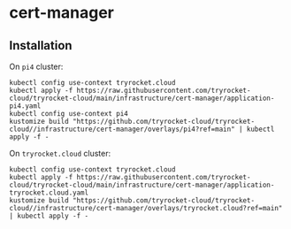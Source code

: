 # cert-manager

## Installation

On `pi4` cluster:

    kubectl config use-context tryrocket.cloud
    kubectl apply -f https://raw.githubusercontent.com/tryrocket-cloud/tryrocket-cloud/main/infrastructure/cert-manager/application-pi4.yaml
    kubectl config use-context pi4
    kustomize build "https://github.com/tryrocket-cloud/tryrocket-cloud//infrastructure/cert-manager/overlays/pi4?ref=main" | kubectl apply -f -

On `tryrocket.cloud` cluster:

    kubectl config use-context tryrocket.cloud
    kubectl apply -f https://raw.githubusercontent.com/tryrocket-cloud/tryrocket-cloud/main/infrastructure/cert-manager/application-tryrocket.cloud.yaml
    kustomize build "https://github.com/tryrocket-cloud/tryrocket-cloud//infrastructure/cert-manager/overlays/tryrocket.cloud?ref=main" | kubectl apply -f -
